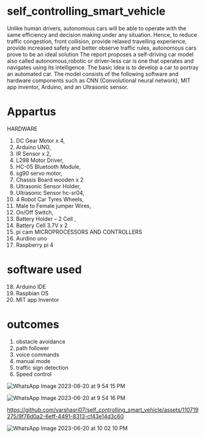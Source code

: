 # self_controlling_smart_vehicle
Unlike human drivers, autonomous cars will be able to operate with the same efficiency and decision making under any situation. Hence, to reduce traffic congestion, front 
collision, provide relaxed travelling experience, provide increased safety and better observe traffic rules, autonomous cars prove to be an ideal solution The report 
proposes a self-driving car model also called autonomous,robotic or driver-less car is one that operates and navigates using its intelligence. The basic idea is to 
develop a car to portray an automated car. The model consists of the following software and hardware components such as CNN (Convolutional neural network), MIT app
inventor, Arduino, and an Ultrasonic sensor.
# Appartus
HARDWARE
1. DC Gear Motor x 4,
2. Arduino UNO,
3. IR Sensor x 2,
4. L298 Motor Driver,
5. HC-05 Bluetooth Module,
6. sg90 servo motor,
7. Chassis Board wooden x 2
8. Ultrasonic Sensor Holder,
9. Ultrasonic Sensor hc-sr04,
10. 4 Robot Car Tyres Wheels,
11. Male to Female jumper Wires,
12. On/Off Switch,
13. Battery Holder – 2 Cell ,
14. Battery Cell 3.7V x 2
15. pi cam
MICROPROCESSORS AND CONTROLLERS
16. Aurdino uno
17. Raspberry pi 4
# software used
18. Arduino IDE
19. Raspbian OS
20. MIT app Inventor
# outcomes
1. obstacle avoidance
2. path follower
3. voice commands
4. manual mode
5. traffic sign detection
6. Speed control
   
![WhatsApp Image 2023-06-20 at 9 54 15 PM](https://github.com/varshasri07/self_controlling_smart_vehicle/assets/110719275/156c853c-4c7e-41c3-8e30-42a78317b11f)

![WhatsApp Image 2023-06-20 at 9 54 16 PM](https://github.com/varshasri07/self_controlling_smart_vehicle/assets/110719275/663fec5a-9dec-4e5d-a169-c92471427721)

https://github.com/varshasri07/self_controlling_smart_vehicle/assets/110719275/9f76d0a2-6eff-4491-8313-cf43e14d3c60

![WhatsApp Image 2023-06-20 at 10 02 10 PM](https://github.com/varshasri07/self_controlling_smart_vehicle/assets/110719275/fc781220-f43f-4f36-b484-d8a7839c627f)


